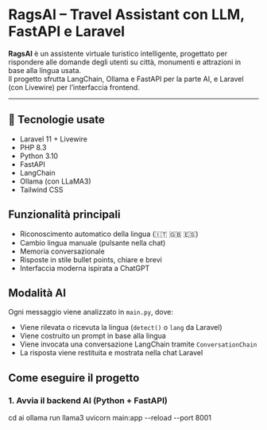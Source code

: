 # RagsAI – Travel Assistant con LLM, FastAPI e Laravel

**RagsAI** è un assistente virtuale turistico intelligente, progettato per rispondere alle domande degli utenti su città, monumenti e attrazioni in base alla lingua usata.  
Il progetto sfrutta LangChain, Ollama e FastAPI per la parte AI, e Laravel (con Livewire) per l’interfaccia frontend.

---

## 🔧 Tecnologie usate

- Laravel 11 + Livewire
- PHP 8.3
- Python 3.10
- FastAPI
- LangChain
- Ollama (con LLaMA3)
- Tailwind CSS



##  Funzionalità principali

-  Riconoscimento automatico della lingua (🇮🇹 🇬🇧 🇪🇸)
-  Cambio lingua manuale (pulsante nella chat)
-  Memoria conversazionale
-  Risposte in stile bullet points, chiare e brevi
-  Interfaccia moderna ispirata a ChatGPT



##  Modalità AI

Ogni messaggio viene analizzato in `main.py`, dove:

- Viene rilevata o ricevuta la lingua (`detect()` o `lang` da Laravel)
- Viene costruito un prompt in base alla lingua
- Viene invocata una conversazione LangChain tramite `ConversationChain`
- La risposta viene restituita e mostrata nella chat Laravel



##  Come eseguire il progetto

### 1. Avvia il backend AI (Python + FastAPI)


cd ai
ollama run llama3
 uvicorn main:app --reload --port 8001
